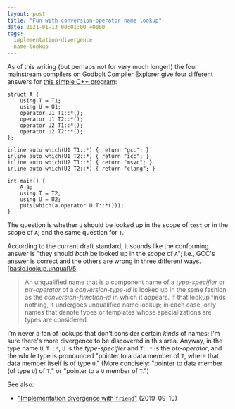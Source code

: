 ```yaml
---
layout: post
title: "Fun with conversion-operator name lookup"
date: 2021-01-13 00:01:00 +0000
tags:
  implementation-divergence
  name-lookup
---
```


As of this writing (but perhaps not for very much longer!) the four mainstream compilers
on Godbolt Compiler Explorer give four different answers for
[this simple C++ program](https://godbolt.org/z/jo3dc4):

    struct A {
        using T = T1;
        using U = U1;
        operator U1 T1::*();
        operator U1 T2::*();
        operator U2 T1::*();
        operator U2 T2::*();
    };

    inline auto which(U1 T1::*) { return "gcc"; }
    inline auto which(U1 T2::*) { return "icc"; }
    inline auto which(U2 T1::*) { return "msvc"; }
    inline auto which(U2 T2::*) { return "clang"; }

    int main() {
        A a;
        using T = T2;
        using U = U2;
        puts(which(a.operator U T::*()));
    }

The question is whether `U` should be looked up in the scope of `test` or in the scope of `A`;
and the same question for `T`.

According to the current draft standard, it sounds like the conforming answer is
"they should _both_ be looked up in the scope of `A`"; i.e., GCC's answer is correct
and the others are wrong in three different ways. [[basic.lookup.unqual]/5](http://eel.is/c++draft/basic.lookup.unqual#5):

> An unqualified name that is a component name of a _type-specifier_ or _ptr-operator_
> of a _conversion-type-id_ is looked up in the same fashion as the _conversion-function-id_
> in which it appears. If that lookup finds nothing, it undergoes unqualified name lookup;
> in each case, only names that denote types or templates whose specializations are types are considered.

I'm never a fan of lookups that don't consider certain _kinds_ of names; I'm sure there's more divergence
to be discovered in this area. Anyway, in the type name `U T::*`, `U` is the _type-specifier_
and `T::*` is the _ptr-operator_, and the whole type is pronounced "pointer to a data member of `T`,
where that data member itself is of type `U`."
(More concisely: "pointer to data member (of type `U`) of `T`," or "pointer to a `U` member of `T`.")

See also:

* ["Implementation divergence with `friend`"](https://quuxplusone.github.io/blog/2019/09/10/friend-access-inconsistencies/) (2019-09-10)
